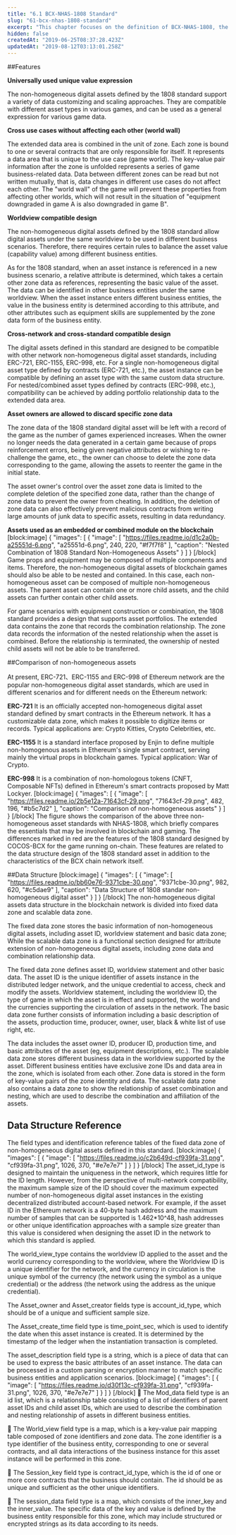 ```yaml
---
title: "6.1 BCX-NHAS-1808 Standard"
slug: "61-bcx-nhas-1808-standard"
excerpt: "This chapter focuses on the definition of BCX-NHAS-1808, the non-homogeneous digital assets standard, proposed after reviewing a number of existing non-homogeneous digital asset standards and combining with the needs of game industry. The standard is used to standardize all non-homogeneous digital assets that will be released and distributed on the BCX chain."
hidden: false
createdAt: "2019-06-25T08:37:28.423Z"
updatedAt: "2019-08-12T03:13:01.258Z"
---
```

##Features

**Universally used unique value expression**

The non-homogeneous digital assets defined by the 1808 standard support a variety of data customizing and scaling approaches. They are compatible with different asset types in various games, and can be used as a general expression for various game data.


**Cross use cases without affecting each other (world wall)**

The extended data area is combined in the unit of zone. Each zone is bound to one or several contracts that are only responsible for itself. It represents a data area that is unique to the use case (game world). The key-value pair information after the zone is unfolded represents a series of game business-related data. Data between different zones can be read but not written mutually, that is, data changes in different use cases do not affect each other. The "world wall" of the game will prevent these properties from affecting other worlds, which will not result in the situation of "equipment downgraded in game A is also downgraded in game B".


**Worldview compatible design**

The non-homogeneous digital assets defined by the 1808 standard allow digital assets under the same worldview to be used in different business scenarios. Therefore, there requires certain rules to balance the asset value (capability value) among different business entities.

As for the 1808 standard, when an asset instance is referenced in a new business scenario, a relative attribute is determined, which takes a certain other zone data as references, representing the basic value of the asset. The data can be identified in other business entities under the same worldview. When the asset instance enters different business entities, the value in the business entity is determined according to this attribute, and other attributes such as equipment skills are supplemented by the zone data form of the business entity.


**Cross-network and cross-standard compatible design**

The digital assets defined in this standard are designed to be compatible with other network non-homogeneous digital asset standards, including ERC-721, ERC-1155, ERC-998, etc. For a single non-homogeneous digital asset type defined by contracts (ERC-721, etc.), the asset instance can be compatible by defining an asset type with the same custom data structure. For nested/combined asset types defined by contracts (ERC-998, etc.), compatibility can be achieved by adding portfolio relationship data to the extended data area.


**Asset owners are allowed to discard specific zone data**

The zone data of the 1808 standard digital asset will be left with a record of the game as the number of games experienced increases. When the owner no longer needs the data generated in a certain game because of props reinforcement errors, being given negative attributes or wishing to re-challenge the game, etc., the owner can choose to delete the zone data corresponding to the game, allowing the assets to reenter the game in the initial state.

The asset owner's control over the asset zone data is limited to the complete deletion of the specified zone data, rather than the change of zone data to prevent the owner from cheating. In addition, the deletion of zone data can also effectively prevent malicious contracts from writing large amounts of junk data to specific assets, resulting in data redundancy.


**Assets used as an embedded or combined module on the blockchain**
[block:image]
{
  "images": [
    {
      "image": [
        "https://files.readme.io/d1c2a0b-a25551d-6.png",
        "a25551d-6.png",
        240,
        220,
        "#f7f7f8"
      ],
      "caption": "Nested Combination of 1808 Standard Non-Homogeneous Assets"
    }
  ]
}
[/block]
Game props and equipment may be composed of multiple components and items. Therefore, the non-homogeneous digital assets of blockchain games should also be able to be nested and contained. In this case, each non-homogeneous asset can be composed of multiple non-homogeneous assets. The parent asset can contain one or more child assets, and the child assets can further contain other child assets.

For game scenarios with equipment construction or combination, the 1808 standard provides a design that supports asset portfolios. The extended data contains the zone that records the combination relationship. The zone data records the information of the nested relationship when the asset is combined. Before the relationship is terminated, the ownership of nested child assets will not be able to be transferred.

##Comparison of non-homogeneous assets

At present, ERC-721、ERC-1155 and ERC-998 of Ethereum network are the popular non-homogeneous digital asset standards, which are used in different scenarios and for different needs on the Ethereum network:

**ERC-721**
It is an officially accepted non-homogeneous digital asset standard defined by smart contracts in the Ethereum network. It has a customizable data zone, which makes it possible to digitize items or records. Typical applications are: Crypto Kitties, Crypto Celebrities, etc.

**ERC-1155**
It is a standard interface proposed by Enjin to define multiple non-homogenous assets in Ethereum's single smart contract, serving mainly the virtual props in blockchain games. Typical application: War of Crypto.

**ERC-998**
It is a combination of non-homologous tokens (CNFT, Composable NFTs) defined in Ethereum's smart contracts proposed by Matt Lockyer.
[block:image]
{
  "images": [
    {
      "image": [
        "https://files.readme.io/2b5e12a-71643cf-29.png",
        "71643cf-29.png",
        482,
        196,
        "#b5c7d2"
      ],
      "caption": "Comparison of non-homogeneous assets"
    }
  ]
}
[/block]
The figure shows the comparison of the above three non-homogeneous asset standards with NHAS-1808, which briefly compares the essentials that may be involved in blockchain and gaming. The differences marked in red are the features of the 1808 standard designed by COCOS-BCX for the game running on-chain. These features are related to the data structure design of the 1808 standard asset in addition to the characteristics of the BCX chain network itself.


##Data Structure
[block:image]
{
  "images": [
    {
      "image": [
        "https://files.readme.io/bb60e76-9371cbe-30.png",
        "9371cbe-30.png",
        982,
        620,
        "#c5dae9"
      ],
      "caption": "Data Structure of 1808 standar non-homogeneous digital asset"
    }
  ]
}
[/block]
The non-homogeneous digital assets data structure in the blockchain network is divided into fixed data zone and scalable data zone.

The fixed data zone stores the basic information of non-homogeneous digital assets, including asset ID, worldview statement and basic data zone; While the scalable data zone is a functional section designed for attribute extension of non-homogeneous digital assets, including zone data and combination relationship data.

The fixed data zone defines asset ID, worldview statement and other basic data. The asset ID is the unique identifier of assets instance in the ​distributed ledger network, and the unique credential to access, check and modify the assets. Worldview statement, including the worldview ID, the type of game in which the asset is in effect and supported, the world and the currencies supporting the circulation of assets in the network. The basic data zone further consists of information including a basic description of the assets, production time, producer, owner, user, black & white list of use right, etc.

The data includes the asset owner ID, producer ID, production time, and basic attributes of the asset (eg, equipment descriptions, etc.). The scalable data zone stores different business data in the worldview supported by the asset. Different business entities have exclusive zone IDs and data area in the zone, which is isolated from each other. Zone data is stored in the form of key-value pairs of the zone identity and data. The scalable data zone also contains a data zone to show the relationship of asset combination and nesting, which are used to describe the combination and affiliation of the assets.



## Data Structure Reference

The field types and identification reference tables of the fixed data zone of non-homogeneous digital assets defined in this standard.
[block:image]
{
  "images": [
    {
      "image": [
        "https://files.readme.io/c2b649d-cf939fa-31.png",
        "cf939fa-31.png",
        1026,
        370,
        "#e7e7e7"
      ]
    }
  ]
}
[/block]
The asset_id_type is designed to maintain the uniqueness in the network, which requires little for the ID length. However, from the perspective of multi-network compatibility, the maximum sample size of the ID should cover the maximum expected number of non-homogeneous digital asset instances in the existing decentralized distributed account-based network. For example, if the asset ID in the Ethereum network is a 40-byte hash address and the maximum number of samples that can be supported is 1.462*10^48, hash addresses or other unique identification approaches with a sample size greater than this value is considered when designing the asset ID in the network to which this standard is applied.

The world_view_type contains the worldview ID applied to the asset and the world currency corresponding to the worldview, where the Worldview ID is a unique identifier for the network, and the currency in circulation is the unique symbol of the currency (the network using the symbol as a unique credential) or the address (the network using the address as the unique credential).

The Asset_owner and Asset_creator fields type is account_id_type, which should be of a unique and sufficient sample size.

The Asset_create_time field type is time_point_sec, which is used to identify the date when this asset instance is created. It is determined by the timestamp of the ledger when the instantiation transaction is completed.

The asset_description field type is a string, which is a piece of data that can be used to express the basic attributes of an asset instance. The data can be processed in a custom parsing or encryption manner to match specific business entities and application scenarios.
[block:image]
{
  "images": [
    {
      "image": [
        "https://files.readme.io/d30f13c-cf939fa-31.png",
        "cf939fa-31.png",
        1026,
        370,
        "#e7e7e7"
      ]
    }
  ]
}
[/block]
 The Mod_data field type is an id list, which is a relationship table consisting of a list of identifiers of parent asset IDs and child asset IDs, which are used to describe the combination and nesting relationship of assets in different business entities.

 The World_view field type is a map, which is a key-value pair mapping table composed of zone identifiers and zone data. The zone identifier is a type identifier of the business entity, corresponding to one or several contracts, and all data interactions of the business instance for this asset instance will be performed in this zone.

 The Session_key field type is contract_id_type, which is the id of one or more core contracts that the business should contain. The id should be as unique and sufficient as the other unique identifiers.

 The session_data field type is a ​map, which consists of the inner_key and the inner_value. The specific data of the key and value is defined by the business entity responsible for this zone, which may include structured or encrypted strings as its data according to its needs.
